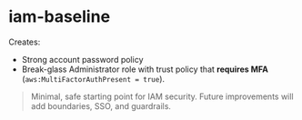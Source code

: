 # iam-baseline

Creates:
- Strong account password policy
- Break-glass Administrator role with trust policy that **requires MFA** (`aws:MultiFactorAuthPresent = true`).

> Minimal, safe starting point for IAM security. Future improvements will add boundaries, SSO, and guardrails.

